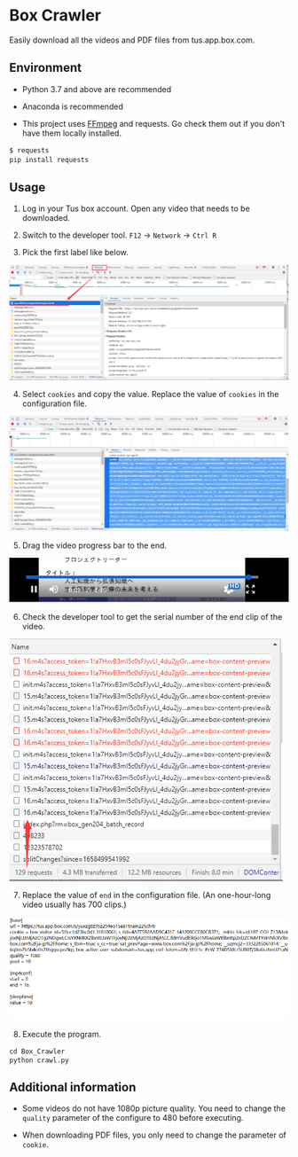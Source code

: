 # Box Crawler
Easily download all the videos and PDF files from tus.app.box.com.

## Environment

* Python 3.7 and above are recommended

* Anaconda is recommended

* This project uses [FFmpeg](https://github.com/BtbN/FFmpeg-Builds/releases) and requests. Go check them out if you don't have them locally installed.

```sh
$ requests
pip install requests
```

## Usage

1. Log in your Tus box account. Open any video that needs to be downloaded.

2. Switch to the developer tool. `F12` → `Network` → `Ctrl R`

3. Pick the first label like below.

![image-20220724160135954](https://github.com/DrNaki/Box_Crawler/blob/main/img/image-20220724160135954.png)



4. Select `cookies` and copy the value. Replace the value of `cookies` in the configuration file.

![image-20220724160242840](https://github.com/DrNaki/Box_Crawler/blob/main/img/image-20220724160242840.png)



5. Drag the video progress bar to the end.

![image-20220724160634625](https://github.com/DrNaki/Box_Crawler/blob/main/img/image-20220724160634625.png)



6. Check the developer tool to get the serial number of the end clip of the video.

![image-20220724160851203](https://github.com/DrNaki/Box_Crawler/blob/main/img/image-20220724160851203.png)



7. Replace the value of `end` in the configuration file. (An one-hour-long video usually has 700 clips.)

![image-20220724160937591](https://github.com/DrNaki/Box_Crawler/blob/main/img/image-20220724160937591.png)

8. Execute the program.

```shell
cd Box_Crawler
python crawl.py
```



## Additional information

* Some videos do not have 1080p picture quality. You need to change the `quality` parameter of the configure to 480 before executing.

* When downloading PDF files, you only need to change the parameter of ` cookie`.
